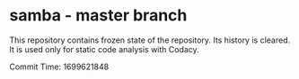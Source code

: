 # samba - master branch

This repository contains frozen state of the repository.
Its history is cleared. It is used only for static code
analysis with Codacy.

Commit Time: 1699621848